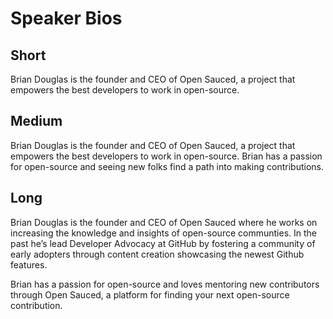 # Speaker Bios

## Short
Brian Douglas is the founder and CEO of Open Sauced, a project that empowers the best developers to work in open-source.

## Medium
Brian Douglas is the founder and CEO of Open Sauced, a project that empowers the best developers to work in open-source. Brian has a passion for open-source and seeing new folks find a path into making contributions.

## Long
Brian Douglas is the founder and CEO of Open Sauced where he works on increasing the knowledge and insights of open-source communties. In the past he’s lead Developer Advocacy at GitHub by fostering a community of early adopters through content creation showcasing the newest Github features.

Brian has a passion for open-source and loves mentoring new contributors through Open Sauced, a platform for finding your next open-source contribution.
